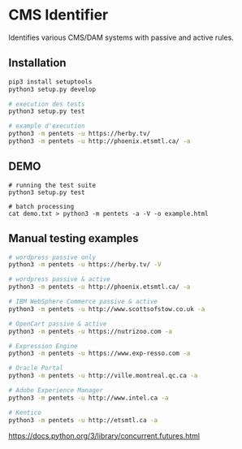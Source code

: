 # CMS Identifier
Identifies various CMS/DAM systems with passive and active rules.

## Installation

```sh
pip3 install setuptools
python3 setup.py develop

# execution des tests
python3 setup.py test

# example d'execution
python3 -m pentets -u https://herby.tv/
python3 -m pentets -u http://phoenix.etsmtl.ca/ -a
```


## DEMO

```
# running the test suite
python3 setup.py test

# batch processing
cat demo.txt > python3 -m pentets -a -V -o example.html
```



## Manual testing examples

```sh
# wordpress passive only
python3 -m pentets -u https://herby.tv/ -V

# wordpress passive & active
python3 -m pentets -u http://phoenix.etsmtl.ca/ -a

# IBM WebSphere Commerce passive & active
python3 -m pentets -u http://www.scottsofstow.co.uk -a

# OpenCart passive & active
python3 -m pentets -u https://nutrizoo.com -a

# Expression Engine
python3 -m pentets -u https://www.exp-resso.com -a

# Oracle Portal
python3 -m pentets -u http://ville.montreal.qc.ca -a

# Adobe Experience Manager
python3 -m pentets -u http://www.intel.ca -a

# Kentico
python3 -m pentets -u http://etsmtl.ca -a
```


https://docs.python.org/3/library/concurrent.futures.html
